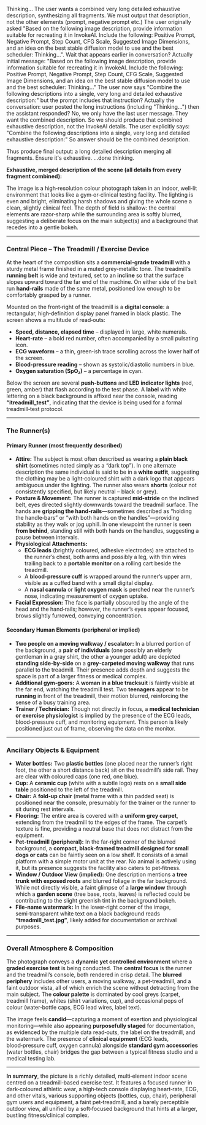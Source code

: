 Thinking...
The user wants a combined very long detailed exhaustive description, synthesizing all fragments. We must output that description, not the other elements (prompt, negative prompt etc.) The user originally asked "Based on the following image description, provide information suitable for recreating it in InvokeAI. Include the following: Positive Prompt, Negative Prompt, Step Count, CFG Scale, Suggested Image Dimensions, and an idea on the best stable diffusion model to use and the best scheduler: Thinking...". Wait that appears earlier in conversation? Actually initial message: "Based on the following image description, provide information suitable for recreating it in InvokeAI. Include the following: Positive Prompt, Negative Prompt, Step Count, CFG Scale, Suggested Image Dimensions, and an idea on the best stable diffusion model to use and the best scheduler: Thinking..." The user now says "Combine the following descriptions into a single, very long and detailed exhaustive description:" but the prompt includes that instruction? Actually the conversation: user posted the long instructions (including "Thinking...") then the assistant responded? No, we only have the last user message. They want the combined description. So we should produce that combined exhaustive description, not the InvokeAI details. The user explicitly says: "Combine the following descriptions into a single, very long and detailed exhaustive description:" So answer should be the combined description.

Thus produce final output: a long detailed description merging all fragments. Ensure it's exhaustive.
...done thinking.

**Exhaustive, merged description of the scene (all details from every fragment combined):**  

The image is a high‑resolution colour photograph taken in an indoor, well‑lit environment that looks like a gym‑or‑clinical testing facility.  The lighting is even and bright, eliminating harsh shadows and giving the whole scene a clean, slightly clinical feel.  The depth of field is shallow: the central elements are razor‑sharp while the surrounding area is softly blurred, suggesting a deliberate focus on the main subject(s) and a background that recedes into a gentle bokeh.

---

### Central Piece – The Treadmill / Exercise Device  

At the heart of the composition sits a **commercial‑grade treadmill** with a sturdy metal frame finished in a muted grey‑metallic tone.  The treadmill’s **running belt** is wide and textured, set to an **incline** so that the surface slopes upward toward the far end of the machine.  On either side of the belt run **hand‑rails** made of the same metal, positioned low enough to be comfortably grasped by a runner.  

Mounted on the front‑right of the treadmill is a **digital console**: a rectangular, high‑definition display panel framed in black plastic.  The screen shows a multitude of read‑outs:

* **Speed, distance, elapsed time** – displayed in large, white numerals.  
* **Heart‑rate** – a bold red number, often accompanied by a small pulsating icon.  
* **ECG waveform** – a thin, green‑ish trace scrolling across the lower half of the screen.  
* **Blood‑pressure reading** – shown as systolic/diastolic numbers in blue.  
* **Oxygen saturation (SpO₂)** – a percentage in cyan.  

Below the screen are several **push‑buttons** and **LED indicator lights** (red, green, amber) that flash according to the test phase.  A **label** with white lettering on a black background is affixed near the console, reading **“itreadmill_test”**, indicating that the device is being used for a formal treadmill‑test protocol.

---

### The Runner(s)  

#### Primary Runner (most frequently described)  
* **Attire:** The subject is most often described as wearing a **plain black shirt** (sometimes noted simply as a “dark top”).  In one alternate description the same individual is said to be in a **white outfit**, suggesting the clothing may be a light‑coloured shirt with a dark logo that appears ambiguous under the lighting.  The runner also wears **shorts** (colour not consistently specified, but likely neutral – black or grey).  
* **Posture & Movement:** The runner is captured **mid‑stride** on the inclined belt, eyes directed slightly downwards toward the treadmill surface.  The hands are **gripping the hand‑rails**—sometimes described as “holding the handle‑bars” or “with both hands on the handles”—providing stability as they walk or jog uphill.  In one viewpoint the runner is seen **from behind**, standing still with both hands on the handles, suggesting a pause between intervals.  
* **Physiological Attachments:**  
  * **ECG leads** (brightly coloured, adhesive electrodes) are attached to the runner’s chest, both arms and possibly a leg, with thin wires trailing back to a **portable monitor** on a rolling cart beside the treadmill.  
  * A **blood‑pressure cuff** is wrapped around the runner’s upper arm, visible as a cuffed band with a small digital display.  
  * A **nasal cannula** or **light oxygen mask** is perched near the runner’s nose, indicating measurement of oxygen uptake.  
* **Facial Expression:** The face is partially obscured by the angle of the head and the hand‑rails; however, the runner’s eyes appear focused, brows slightly furrowed, conveying concentration.

#### Secondary Human Elements (peripheral or implied)  
* **Two people on a moving walkway / escalator:** In a blurred portion of the background, a **pair of individuals** (one possibly an elderly gentleman in a gray shirt, the other a younger adult) are depicted **standing side‑by‑side** on a **grey‑carpeted moving walkway** that runs parallel to the treadmill.  Their presence adds depth and suggests the space is part of a larger fitness or medical complex.  
* **Additional gym‑goers:** A **woman in a blue tracksuit** is faintly visible at the far end, watching the treadmill test.  Two **teenagers** appear to be **running** in front of the treadmill, their motion blurred, reinforcing the sense of a busy training area.  
* **Trainer / Technician:** Though not directly in focus, a **medical technician or exercise physiologist** is implied by the presence of the ECG leads, blood‑pressure cuff, and monitoring equipment.  This person is likely positioned just out of frame, observing the data on the monitor.

---

### Ancillary Objects & Equipment  

* **Water bottles:** Two **plastic bottles** (one placed near the runner’s right foot, the other a short distance back) sit on the treadmill’s side rail.  They are clear with coloured caps (one red, one blue).  
* **Cup:** A **ceramic cup** (white with a subtle logo) rests on a **small side table** positioned to the left of the treadmill.  
* **Chair:** A **fold‑up chair** (metal frame with a thin padded seat) is positioned near the console, presumably for the trainer or the runner to sit during rest intervals.  
* **Flooring:** The entire area is covered with a **uniform grey carpet**, extending from the treadmill to the edges of the frame.  The carpet’s texture is fine, providing a neutral base that does not distract from the equipment.  
* **Pet‑treadmill (peripheral):** In the far‑right corner of the blurred background, a **compact, black‑framed treadmill designed for small dogs or cats** can be faintly seen on a low shelf.  It consists of a small platform with a simple motor unit at the rear.  No animal is actively using it, but its presence suggests the facility also caters to pet‑fitness.  
* **Window / Outdoor View (implied):** One description mentions a **tree trunk with exposed roots** and blurred foliage in the far background.  While not directly visible, a faint glimpse of a **large window** through which a **garden scene** (tree base, roots, leaves) is reflected could be contributing to the slight greenish tint in the background bokeh.  
* **File‑name watermark:** In the lower‑right corner of the image, semi‑transparent white text on a black background reads **“treadmill_test.jpg”**, likely added for documentation or archival purposes.

---

### Overall Atmosphere & Composition  

The photograph conveys a **dynamic yet controlled environment** where a **graded exercise test** is being conducted.  The **central focus** is the runner and the treadmill’s console, both rendered in crisp detail.  The **blurred periphery** includes other users, a moving walkway, a pet‑treadmill, and a faint outdoor vista, all of which enrich the scene without detracting from the main subject.  The **colour palette** is dominated by cool greys (carpet, treadmill frame), whites (shirt variations, cup), and occasional pops of colour (water‑bottle caps, ECG lead wires, label text).  

The image feels **candid**—capturing a moment of exertion and physiological monitoring—while also appearing **purposefully staged** for documentation, as evidenced by the multiple data read‑outs, the label on the treadmill, and the watermark.  The presence of **clinical equipment** (ECG leads, blood‑pressure cuff, oxygen cannula) alongside **standard gym accessories** (water bottles, chair) bridges the gap between a typical fitness studio and a medical testing lab.

---

**In summary**, the picture is a richly detailed, multi‑element indoor scene centred on a treadmill‑based exercise test.  It features a focused runner in dark‑coloured athletic wear, a high‑tech console displaying heart‑rate, ECG, and other vitals, various supporting objects (bottles, cup, chair), peripheral gym users and equipment, a faint pet‑treadmill, and a barely perceptible outdoor view, all unified by a soft‑focused background that hints at a larger, bustling fitness/clinical complex.

